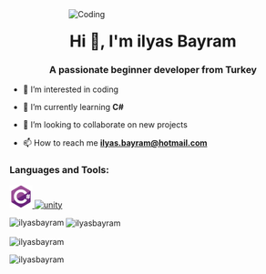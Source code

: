 <img align="right" alt="Coding" width="400" src="https://cdn.dribbble.com/users/1162077/screenshots/3848914/programmer.gif">

<h1 align="center">Hi 👋, I'm ilyas Bayram</h1>

<h3 align="center">A passionate beginner developer from Turkey</h3>


- 👀 I’m interested in coding

- 🌱 I’m currently learning **C#**

- 💞️ I’m looking to collaborate on new projects

- 📫 How to reach me **ilyas.bayram@hotmail.com**



<h3 align="left">Languages and Tools:</h3>

<p align="left"> <a href="https://www.w3schools.com/cs/" target="_blank" rel="noreferrer"> <img src="https://raw.githubusercontent.com/devicons/devicon/master/icons/csharp/csharp-original.svg" alt="csharp" width="40" height="40"/> </a> <a href="https://unity.com/" target="_blank" rel="noreferrer"> <img src="https://www.vectorlogo.zone/logos/unity3d/unity3d-icon.svg" alt="unity" width="40" height="40"/> </a> </p>


<p><img align="left" src="https://github-readme-stats.vercel.app/api/top-langs?username=ilyasbayram&show_icons=true&locale=en&layout=compact" alt="ilyasbayram" /></p>



<p>&nbsp;<img align="center" src="https://github-readme-stats.vercel.app/api?username=ilyasbayram&show_icons=true&locale=en" alt="ilyasbayram" /></p>



<p><img align="center" src="https://github-readme-streak-stats.herokuapp.com/?user=ilyasbayram&" alt="ilyasbayram" /></p>



<p align="left"> <img src="https://komarev.com/ghpvc/?username=ilyasbayram&label=Profile%20views&color=0e75b6&style=flat" alt="ilyasbayram" /> </p>
